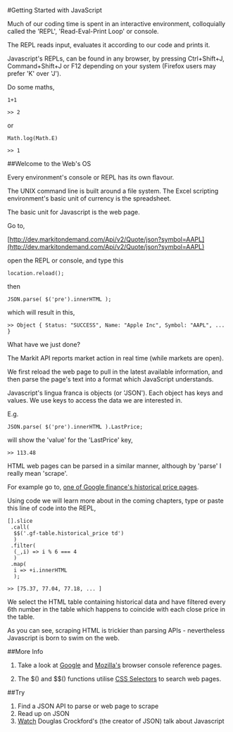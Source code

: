 #Getting Started with JavaScript

Much of our coding time is spent in an interactive environment, colloquially called the 'REPL', 'Read-Eval-Print Loop' or console.

The REPL reads input, evaluates it according to our code and prints it.

Javascript's REPLs, can be found in any browser, by pressing Ctrl+Shift+J, Command+Shift+J or F12 depending on your system (Firefox users may prefer 'K' over 'J').

Do some maths,

~~~~~~~~
1+1
~~~~~~~~

~~~~~~~~
>> 2
~~~~~~~~

or

~~~~~~~~
Math.log(Math.E)
~~~~~~~~

~~~~~~~~
>> 1
~~~~~~~~

##Welcome to the Web's OS

Every environment's console or REPL has its own flavour.

The UNIX command line is built around a file system. The Excel scripting environment's basic unit of currency is the spreadsheet.

The basic unit for Javascript is the web page.

Go to,

[http://dev.markitondemand.com/Api/v2/Quote/json?symbol=AAPL](http://dev.markitondemand.com/Api/v2/Quote/json?symbol=AAPL)

open the REPL or console, and type this

~~~~~~~~
location.reload();
~~~~~~~~

then

~~~~~~~~
JSON.parse( $('pre').innerHTML );
~~~~~~~~

which will result in this,

`>> Object { Status: "SUCCESS", Name: "Apple Inc", Symbol: "AAPL", ... }`

What have we just done?

The Markit API reports market action in real time (while markets are open). 

We first reload the web page to pull in the latest available information, and then parse the page's text into a format which JavaScript understands.

Javascript's lingua franca is objects (or 'JSON'). Each object has keys and values. We use keys to access the data we are interested in.

E.g.

~~~~~~~~
JSON.parse( $('pre').innerHTML ).LastPrice;
~~~~~~~~

will show the 'value' for the 'LastPrice' key,

`>> 113.48`

HTML web pages can be parsed in a similar manner, although by 'parse' I really mean 'scrape'.

For example go to, [one of Google finance's historical price pages](https://www.google.com/finance/historical?q=NYSEARCA%3ARSP&ei=X7D-VeC-NNCDsAHunLjoAQ).

Using code we will learn more about in the coming chapters, type or paste this line of code into the REPL,

~~~~~~~~
[].slice
 .call(
  $$('.gf-table.historical_price td')
  )
 .filter(
  (_,i) => i % 6 === 4
  )
 .map(
  i => +i.innerHTML
  );
~~~~~~~~

`>> [75.37, 77.04, 77.18, ... ]`

We select the HTML table containing historical data and have filtered every 6th number in the table which happens to coincide with each close price in the table.

As you can see, scraping HTML is trickier than parsing APIs - nevertheless Javascript is born to swim on the web.

##More Info

1) Take a look at [Google](https://developer.chrome.com/devtools/docs/console) and [Mozilla's](https://developer.mozilla.org/en/docs/Web/API/console) browser console reference pages.

2) The $() and $$() functions utilise [CSS Selectors](https://developer.mozilla.org/en-US/docs/Web/Guide/CSS/Getting_Started/Selectors) to search web pages.

##Try

1) Find a JSON API to parse or web page to scrape
2) Read up on JSON
3) [Watch](https://www.youtube.com/watch?v=v2ifWcnQs6M) Douglas Crockford's (the creator of JSON) talk about Javascript
